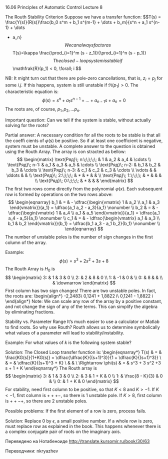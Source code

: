 ﻿16.06 Principles of Automatic Control
Lecture 8

The Routh Stability Criterion
Suppose we have a transfer function:
$$T(s) = \frac{Y(s)}{R(s)}\frac{b_0 s^m + b_1 s^{m-1} + \dots + b_m}{s^n + a_1 s^{n-1} + \dots 
+ a_n}$$
We can always factor as
$$T(s)=\kappa \frac{\prod_{i=1}^m (s - z_1)}{\prod_{i=1}^n (s - p_1)}$$
The closed-loop system is stable if
$$\mathfrak{R}(p_1) < 0, \forall\; i $$

NB: It might turn out that there are pole-zero cancellations, that is, $z_i = p_j$ for some $i.j$. If this happens, system is still unstable if $\mathfrak{R}(p_1) > 0$.
The characteristic equation is:
$$\phi(s) = s^n + a_1 s^{n-1} + \dots + a_{n-1} s + a_n =0$$
The roots are, of course, $p_1, p_2,\dots p_n$.

Important  question:
Can we tell if the system is stable, without actually solving for the roots?

Partial answer:	A necessary condition for all the roots to be stable is that all the coeﬃ­ cients of $\varphi(s)$ be positive. So if at least one coeﬃcient is negative, system must be unstable.
A complete answer to the question is obtained using the Routh Array.  The array is con­ stracted as bellow:
$$
\begin{matrix} \text{Ряд}\; n:\;\;\;\;\; & 1 & a_2 & a_4 & \cdots
       \\ \text{Ряд}\; n-1: & a_1 & a_3 & a_5 & \cdots
       \\ \text{Ряд}\; n-2: & b_1 & b_2 & b_3 & \cdots
       \\ \text{Ряд}\; n-3: & c_1 & c_2 & c_3 & \cdots
       \\ \vdots   &  &   \ddots &  &
       \\ \text{Ряд}\; 2:\;\;\;\;   & *   & *      &  &
       \\ \text{Ряд}\; 1:\;\;\;\;   & * & & &
       \\ \text{Ряд}\; 0:\;\;\;\;   & * & & &
 \end{matrix}
$$
The ﬁrst two rows come directly from the polynomial $\varphi(x)$. Each subsequent row is formed by operations on the two rows above:
$$
\begin{eqnarray}
    b_1 & = & - \dfrac{\begin{vmatrix}
	1 & a_2 \\
	a_1 & a_3
    \end{vmatrix}}{a_1} = \dfrac{a_1 a_2 - a_3}{a_1} \nonumber \\
    b_2  & = & - \dfrac{\begin{vmatrix}
	1 & a_4 \\
	a_1 & a_5
    \end{vmatrix}}{a_1} = \dfrac{a_1 a_4 - a_5}{a_1} \nonumber \\
    c_1 & = & - \dfrac{\begin{vmatrix}
	a_1 & a_3 \\
	b_1 & b_2
    \end{vmatrix}}{b_1} = \dfrac{b_1 a_3 - a_1 b_2}{b_1} \nonumber \\
\end{eqnarray}
$$
The number of unstable poles is the number of sign changes in the ﬁrst column of the array.

Example:
$$\phi(s) = s^3 + 2 s^2 + 3 s + 8$$
The Routh Array is
$H_0$ is
$$
\begin{matrix} 3: & 1 & 3 & 0
            \\ 2: & 2 & 8 & 0
            \\ 1: & -1 & 0 &
            \\ 0: & 8 & &
            \\ & \downarrow
\end{matrix}
$$
First column has two sign changes!
There are two unstable poles. In fact, the roots are:
\begin{align*}
    -2,2483\\
0,1241 + 1,8822 i\\
0,1241 - 1,8822 i
\end{align*}
Note: We can scale any row of the array by a positive constant, and not change the sign of any of the terms. This can simplify the algebra by eliminating fractions.

Stability vs. Parameter Range
It’s much easier to use a calculator or Matlab to ﬁnd roots. So why use Routh?
Routh allows us to determine symbolically what values of a parameter will lead to stability/instability.

Example:
For what values of $k$ is the following system stable?

Solution:
The Closed Loop transfer function is:
\begin{eqnarray*}
T(s) & = & \frac{KG(s)}{1+KG(s)} = \dfrac{\dfrac{K}{(s+1)^3}}{1 + \dfrac{K}{(s+1)^3}} \\
& = & \dfrac{K}{(s+1)^3 + K} \\
& & \\
\Rightarrow \phi(s) & = & s^3 + 3 s^2 +3 s + 1 + K
\end{eqnarray*}
The Routh array is
$$
\begin{matrix} 3: & 1 & 3 & 0
            \\ 2: & 3 & 1 + K & 0
            \\ 1: & \frac{8 - K}{3} & 0 &
            \\ 0: & 1 + K & 0
\end{matrix}
$$
For stability, need ﬁrst column to be positive, so that $K < 8$ and $K > -1$.
If $K < -1$, ﬁrst column is $+ + + -$, so there is 1 unstable pole.
If $K > 8$, ﬁrst column is $+ + - +$, so there are 2 unstable poles.

Possible  problems:
If the ﬁrst element of a row is zero, process fails.

Solution:	Replace 0 by $\epsilon$, a small positive number.
If a whole row is zero, must replace row as explained in the book. This happens whenever there is a complex conjugate pair of roots on the imaginary axis.

Переведено на Нотабеноиде
http://translate.kursomir.ru/book/30/63

Переводчики: nkryazhev

